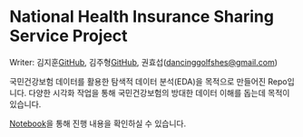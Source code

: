 # National Health Insurance Sharing Service Project

Writer: 김지훈[GitHub](https://github.com/jihoon1990), 김주형[GitHub](https://github.com/yolo0220), 권효섭(dancinggolfshes@gmail.com)

국민건강보험 데이터를 활용한 탐색적 데이터 분석(EDA)을 목적으로 만들어진 Repo입니다. 다양한 시각화 작업을 통해 국민건강보험의 방대한 데이터 이해를 돕는데 목적이 있습니다.

[Notebook](https://github.com/jihoon1990/National_Health_Insurance_Sharing_Service_Project/blob/master/Exploratory_Data_Analysis.ipynb)을 통해 진행 내용을 확인하실 수 있습니다.
